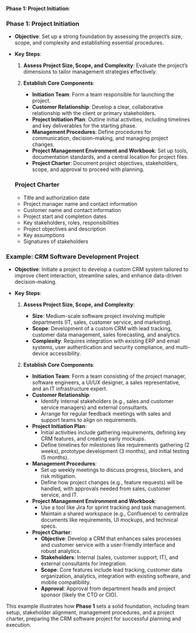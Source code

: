**Phase 1: Project Initiation**:

### Phase 1: Project Initiation
- **Objective**: Set up a strong foundation by assessing the project’s size, scope, and complexity and establishing essential procedures.

- **Key Steps**:
  1. **Assess Project Size, Scope, and Complexity**: Evaluate the project’s dimensions to tailor management strategies effectively.
  
  2. **Establish Core Components**:
     - **Initiation Team**: Form a team responsible for launching the project.
     - **Customer Relationship**: Develop a clear, collaborative relationship with the client or primary stakeholders.
     - **Project Initiation Plan**: Outline initial activities, including timelines and key deliverables for the starting phase.
     - **Management Procedures**: Define procedures for communication, decision-making, and managing project changes.
     - **Project Management Environment and Workbook**: Set up tools, documentation standards, and a central location for project files.
     - **Project Charter**: Document project objectives, stakeholders, scope, and approval to proceed with planning.
    ### Project Charter 
     - Title and authorization date
     - Project manager name and contact information
     - Customer name and contact information
     - Project start and completion dates
     - Key stakeholders, roles, responsibilities
     - Project objectives and description
     - Key assumptions
     - Signatures of stakeholders


### Example: CRM Software Development Project

- **Objective**: Initiate a project to develop a custom CRM system tailored to improve client interaction, streamline sales, and enhance data-driven decision-making.

- **Key Steps**:
  1. **Assess Project Size, Scope, and Complexity**:
     - **Size**: Medium-scale software project involving multiple departments (IT, sales, customer service, and marketing).
     - **Scope**: Development of a custom CRM with lead tracking, customer data management, sales forecasting, and analytics.
     - **Complexity**: Requires integration with existing ERP and email systems, user authentication and security compliance, and multi-device accessibility.

  2. **Establish Core Components**:
     - **Initiation Team**: Form a team consisting of the project manager, software engineers, a UI/UX designer, a sales representative, and an IT infrastructure expert.
     - **Customer Relationship**:
       - Identify internal stakeholders (e.g., sales and customer service managers) and external consultants.
       - Arrange for regular feedback meetings with sales and support teams to align on requirements.
     - **Project Initiation Plan**:
       - Initial activities include gathering requirements, defining key CRM features, and creating early mockups.
       - Define timelines for milestones like requirements gathering (2 weeks), prototype development (3 months), and initial testing (5 months).
     - **Management Procedures**:
       - Set up weekly meetings to discuss progress, blockers, and risk mitigation.
       - Define how project changes (e.g., feature requests) will be handled, with approvals needed from sales, customer service, and IT.
     - **Project Management Environment and Workbook**:
       - Use a tool like Jira for sprint tracking and task management.
       - Maintain a shared workspace (e.g., Confluence) to centralize documents like requirements, UI mockups, and technical specs.
     - **Project Charter**:
       - **Objective**: Develop a CRM that enhances sales processes and customer service with a user-friendly interface and robust analytics.
       - **Stakeholders**: Internal (sales, customer support, IT), and external consultants for integration.
       - **Scope**: Core features include lead tracking, customer data organization, analytics, integration with existing software, and mobile compatibility.
       - **Approval**: Approval from department heads and project sponsor (likely the CTO or CIO).

This example illustrates how **Phase 1** sets a solid foundation, including team setup, stakeholder alignment, management procedures, and a project charter, preparing the CRM software project for successful planning and execution.

